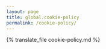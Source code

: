 ```yaml
---
layout: page
title: global.cookie-policy
permalink: /cookie-policy/
---
```


{% translate_file cookie-policy.md %}